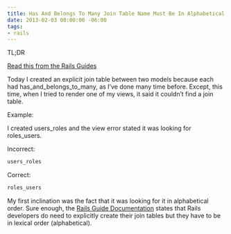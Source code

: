 ```yaml
---
title: Has And Belongs To Many Join Table Name Must Be In Alphabetical Order
date: 2013-02-03 00:00:00 -06:00
tags:
- rails
---
```


TL;DR

[Read this from the Rails Guides][1]

Today I created an explicit join table between two models because each had has_and_belongs_to_many, as I’ve done many time before. Except, this time, when I tried to render one of my views, it said it couldn’t find a join table.

Example:

I created users_roles and the view error stated it was looking for roles_users.

Incorrect:

```bash
users_roles
```

Correct:

```bash
roles_users
```

My first inclination was the fact that it was looking for it in alphabetical order. Sure enough, the [Rails Guide Documentation][1] states that Rails developers do need to explicitly create their join tables but they have to be in lexical order (alphabetical).

   [1]: http://guides.rubyonrails.org/association_basics.html#creating-join-tables-for-has_and_belongs_to_many-associations
